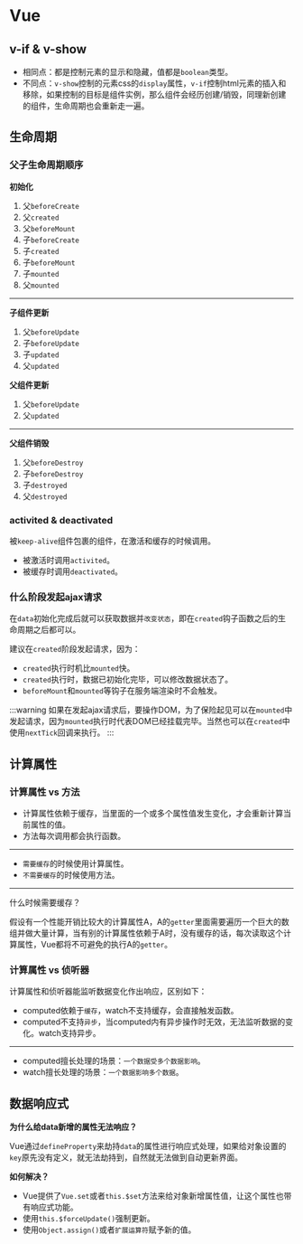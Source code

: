 # Vue

## v-if & v-show
* 相同点：都是控制元素的显示和隐藏，值都是`boolean`类型。
* 不同点：`v-show`控制的元素css的`display`属性，`v-if`控制html元素的插入和移除，如果控制的目标是组件实例，那么组件会经历创建/销毁，同理新创建的组件，生命周期也会重新走一遍。

## 生命周期

### 父子生命周期顺序

**初始化**
1. 父`beforeCreate`
2. 父`created`
3. 父`beforeMount`
4. 子`beforeCreate`
5. 子`created`
6. 子`beforeMount`
7. 子`mounted`
8. 父`mounted`

---

**子组件更新**
1. 父`beforeUpdate`
2. 子`beforeUpdate`
3. 子`updated`
4. 父`updated`

**父组件更新**
1. 父`beforeUpdate`
2. 父`updated`

---

**父组件销毁**
1. 父`beforeDestroy`
2. 子`beforeDestroy`
3. 子`destroyed`
4. 父`destroyed`

### activited & deactivated

被`keep-alive`组件包裹的组件，在激活和缓存的时候调用。
* 被激活时调用`activited`。
* 被缓存时调用`deactivated`。

### 什么阶段发起ajax请求
在`data`初始化完成后就可以获取数据并`改变状态`，即在`created`钩子函数之后的生命周期之后都可以。

建议在`created`阶段发起请求，因为：
* `created`执行时机比`mounted`快。
* `created`执行时，数据已初始化完毕，可以修改数据状态了。
* `beforeMount`和`mounted`等钩子在服务端渲染时不会触发。

:::warning
如果在发起ajax请求后，要操作DOM，为了保险起见可以在`mounted`中发起请求，因为`mounted`执行时代表DOM已经挂载完毕。当然也可以在`created`中使用`nextTick`回调来执行。
:::

## 计算属性

### 计算属性 vs 方法
* 计算属性依赖于缓存，当里面的一个或多个属性值发生变化，才会重新计算当前属性的值。
* 方法每次调用都会执行函数。

---

* `需要缓存`的时候使用计算属性。
* `不需要缓存`的时候使用方法。

---

什么时候需要缓存？

假设有一个性能开销比较大的计算属性A，A的`getter`里面需要遍历一个巨大的数组并做大量计算，当有别的计算属性依赖于A时，没有缓存的话，每次读取这个计算属性，Vue都将不可避免的执行A的`getter`。

### 计算属性 vs 侦听器
计算属性和侦听器能监听数据变化作出响应，区别如下：
* computed依赖于`缓存`，watch不支持缓存，会直接触发函数。
* computed不支持`异步`，当computed内有异步操作时无效，无法监听数据的变化。watch支持异步。

---

* computed擅长处理的场景：`一个数据受多个数据影响`。
* watch擅长处理的场景：`一个数据影响多个数据`。

## 数据响应式

**为什么给data新增的属性无法响应？**

Vue通过`defineProperty`来劫持`data`的属性进行响应式处理，如果给对象设置的`key`原先没有定义，就无法劫持到，自然就无法做到自动更新界面。

**如何解决？**
* Vue提供了`Vue.set`或者`this.$set`方法来给对象新增属性值，让这个属性也带有响应式功能。
* 使用`this.$forceUpdate()`强制更新。
* 使用`Object.assign()`或者`扩展运算符`赋予新的值。